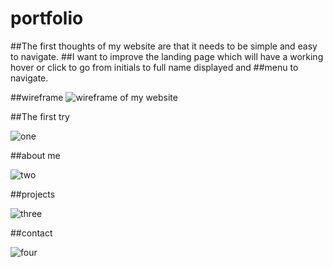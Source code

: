 # portfolio
##The first thoughts of my website are that it needs to be simple and easy to navigate. 
##I want to improve the landing page which will have a working hover or click to go from initials to full name displayed and ##menu to navigate.

##wireframe
![wireframe of my website](https://cloud.githubusercontent.com/assets/24210280/23645785/cb34ae30-02db-11e7-9e3c-2554bc2caeb7.png)

##The first try

![one](https://cloud.githubusercontent.com/assets/24210280/23645983/d65bc194-02dc-11e7-9202-8ec4192642ce.png)

##about me

![two](https://cloud.githubusercontent.com/assets/24210280/23646016/f7a64306-02dc-11e7-86d9-cf427b67ac3b.png)

##projects

![three](https://cloud.githubusercontent.com/assets/24210280/23646021/fe011dc0-02dc-11e7-83b6-be4b822a63b8.png)

##contact

![four](https://cloud.githubusercontent.com/assets/24210280/23646025/01a8d68e-02dd-11e7-844f-f9b284b4adb1.png)

